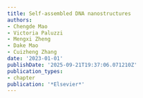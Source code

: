 ```yaml
---
title: Self-assembled DNA nanostructures
authors:
- Chengde Mao
- Victoria Paluzzi
- Mengxi Zheng
- Dake Mao
- Cuizheng Zhang
date: '2023-01-01'
publishDate: '2025-09-21T19:37:06.071210Z'
publication_types:
- chapter
publication: '*Elsevier*'
---
```


